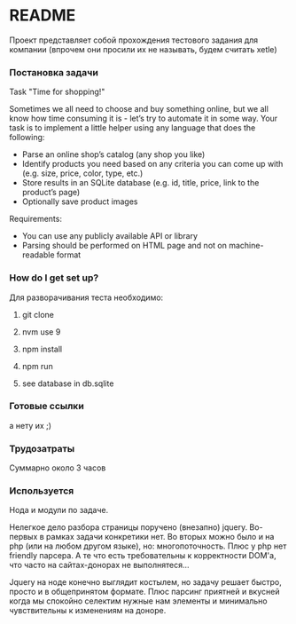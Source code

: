 # README #

Проект представляет собой прохождения тестового задания для компании (впрочем они просили их не называть, будем считать xetle)

### Постановка задачи ###

Task "Time for shopping!"

Sometimes we all need to choose and buy something online,
but we all know how time consuming it is - let’s try to automate it in some way.
Your task is to implement a little helper using any language that does the following:
* Parse an online shop’s catalog (any shop you like)
* Identify products you need based on any criteria you can come up with (e.g. size, price, color, type, etc.)
* Store results in an SQLite database (e.g. id, title, price, link to the product’s page)
* Optionally save product images

Requirements:
* You can use any publicly available API or library
* Parsing should be performed on HTML page and not on machine-readable format

### How do I get set up? ###

Для разворачивания теста необходимо:

1. git clone

2. nvm use 9

3. npm install

4. npm run

3. see database in db.sqlite

### Готовые ссылки ###

а нету их ;)

### Трудозатраты ###

Суммарно около 3 часов

### Используется ###

Нода и модули по задаче.

Нелегкое дело разбора страницы поручено (внезапно) jquery.
Во-первых в рамках задачи конкретики нет. Во вторых можно было и на php (или на любом другом языке),
но: многопоточность. Плюс у php нет friendly парсера. А те что есть требовательны к корректности DOM'а,
что часто на сайтах-донорах не выполнятеся...

Jquery на ноде конечно выглядит костылем, но задачу решает быстро, просто и в общепринятом формате.
Плюс парсинг приятней и вкусней когда мы спокойно селектим нужные нам элементы и минимально чувствительны
к изменениям на доноре.